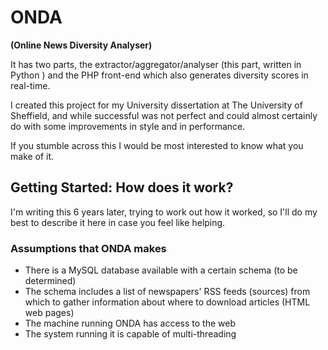 # ONDA

**(Online News Diversity Analyser)**

It has two parts, the extractor/aggregator/analyser (this part, written in
Python ) and the PHP front-end which also generates diversity scores in real-time.

I created this project for my University dissertation at The University of
Sheffield, and while successful was not perfect and could almost certainly do
with some improvements in style and in performance.

If you stumble across this I would be most interested to know what you make of
it.

## Getting Started: How does it work?

I'm writing this 6 years later, trying to work out how it worked, so I'll do
my best to describe it here in case you feel like helping.

### Assumptions that ONDA makes

* There is a MySQL database available with a certain schema (to be determined)
* The schema includes a list of newspapers' RSS feeds (sources) from which to
gather information about where to download articles (HTML web pages)
* The machine running ONDA has access to the web
* The system running it is capable of multi-threading
